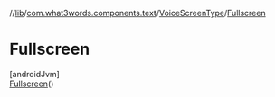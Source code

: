 //[lib](../../../../index.md)/[com.what3words.components.text](../../index.md)/[VoiceScreenType](../index.md)/[Fullscreen](index.md)

# Fullscreen

[androidJvm]\
[Fullscreen](index.md)()
